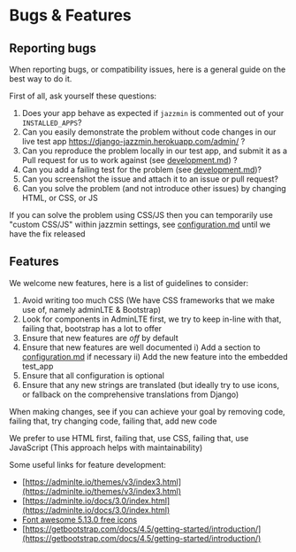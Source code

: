 # Bugs & Features

## Reporting bugs

When reporting bugs, or compatibility issues, here is a general guide on the best way to do it.

First of all, ask yourself these questions:

1. Does your app behave as expected if `jazzmin` is commented out of your `INSTALLED_APPS`?
2. Can you easily demonstrate the problem without code changes in our live test app https://django-jazzmin.herokuapp.com/admin/ ?
3. Can you reproduce the problem locally in our test app, and submit it as a Pull request for us to work against (see [development.md](./development.md)) ? 
4. Can you add a failing test for the problem (see [development.md](./development.md))?
5. Can you screenshot the issue and attach it to an issue or pull request?
6. Can you solve the problem (and not introduce other issues) by changing HTML, or CSS, or JS

If you can solve the problem using CSS/JS then you can temporarily use "custom CSS/JS" within jazzmin settings, see [configuration.md](./configuration.md) until we have the fix released

## Features

We welcome new features, here is a list of guidelines to consider:

1. Avoid writing too much CSS (We have CSS frameworks that we make use of, namely adminLTE & Bootstrap)
2. Look for components in AdminLTE first, we try to keep in-line with that, failing that, bootstrap has a lot to offer
3. Ensure that new features are *off* by default
4. Ensure that new features are well documented
    i) Add a section to [configuration.md](./configuration.md) if necessary
    ii) Add the new feature into the embedded test_app
5. Ensure that all configuration is optional
6. Ensure that any new strings are translated (but ideally try to use icons, or fallback on the comprehensive translations from Django)


When making changes, see if you can achieve your goal by removing code, failing that, try changing code, failing that, add new code

We prefer to use HTML first, failing that, use CSS, failing that, use JavaScript (This approach helps with maintainability) 


Some useful links for feature development:

- [https://adminlte.io/themes/v3/index3.html](https://adminlte.io/themes/v3/index3.html)
- [https://adminlte.io/docs/3.0/index.html](https://adminlte.io/docs/3.0/index.html)
- [Font awesome 5.13.0 free icons](https://fontawesome.com/v5/search?o=r&m=free)
- [https://getbootstrap.com/docs/4.5/getting-started/introduction/](https://getbootstrap.com/docs/4.5/getting-started/introduction/)
